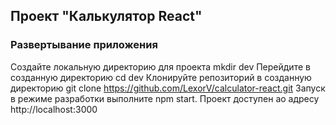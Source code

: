 ## Проект "Калькулятор React" 
### Развертывание приложения
Создайте локальную директорию для проекта mkdir dev
Перейдите в созданную директорию cd dev
Клонируйте репозиторий в созданную директорию git clone https://github.com/LexorV/calculator-react.git
Запуск в режиме разработки выполните npm start. Проект доступен ао адресу http://localhost:3000

